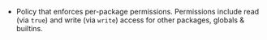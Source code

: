 - Policy that enforces per-package permissions. Permissions include read (via `true`) and write (via `write`) access for other packages, globals & builtins.
